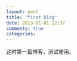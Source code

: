 ```yaml
---
layout: post
title: "first blog"
date: 2013-01-01 22:37
comments: true
categories: 
---
```

这时第一篇博客，测试使用。